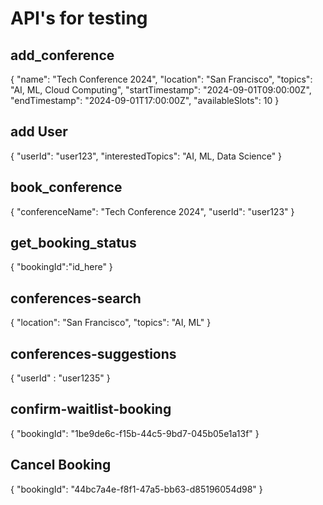 # API's for testing

## add_conference
{
  "name": "Tech Conference 2024",
  "location": "San Francisco",
  "topics": "AI, ML, Cloud Computing",
  "startTimestamp": "2024-09-01T09:00:00Z",
  "endTimestamp": "2024-09-01T17:00:00Z",
  "availableSlots": 10
}

## add User
{
  "userId": "user123",
  "interestedTopics": "AI, ML, Data Science"
}

## book_conference
{
  "conferenceName": "Tech Conference 2024",
  "userId": "user123"
}

## get_booking_status
{
    "bookingId":"id_here"
}

## conferences-search
{
    "location": "San Francisco",
    "topics": "AI, ML"
}

## conferences-suggestions
{
    "userId" : "user1235"
}

## confirm-waitlist-booking
{
    "bookingId": "1be9de6c-f15b-44c5-9bd7-045b05e1a13f"
}

## Cancel Booking
{
    "bookingId": "44bc7a4e-f8f1-47a5-bb63-d85196054d98"
}
